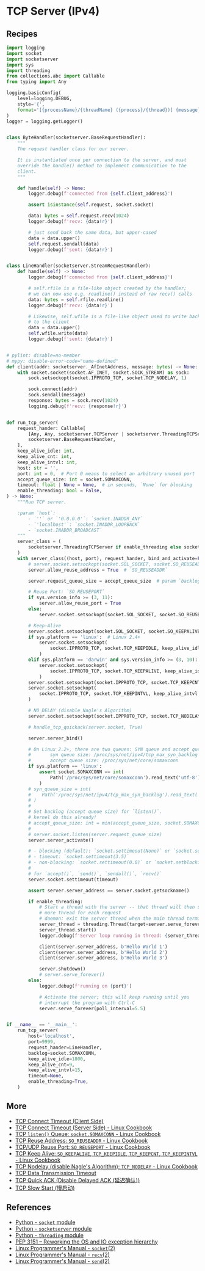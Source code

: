 # TCP Server (IPv4)

## Recipes

```python
import logging
import socket
import socketserver
import sys
import threading
from collections.abc import Callable
from typing import Any

logging.basicConfig(
    level=logging.DEBUG,
    style='{',
    format='[{processName}/{threadName} ({process}/{thread})] {message}',
)
logger = logging.getLogger()


class ByteHandler(socketserver.BaseRequestHandler):
    """
    The request handler class for our server.

    It is instantiated once per connection to the server, and must
    override the handle() method to implement communication to the
    client.
    """

    def handle(self) -> None:
        logger.debug(f'connected from {self.client_address}')

        assert isinstance(self.request, socket.socket)

        data: bytes = self.request.recv(1024)
        logger.debug(f'recv: {data!r}')

        # just send back the same data, but upper-cased
        data = data.upper()
        self.request.sendall(data)
        logger.debug(f'sent: {data!r}')


class LineHandler(socketserver.StreamRequestHandler):
    def handle(self) -> None:
        logger.debug(f'connected from {self.client_address}')

        # self.rfile is a file-like object created by the handler;
        # we can now use e.g. readline() instead of raw recv() calls
        data: bytes = self.rfile.readline()
        logger.debug(f'recv: {data!r}')

        # Likewise, self.wfile is a file-like object used to write back
        # to the client
        data = data.upper()
        self.wfile.write(data)
        logger.debug(f'sent: {data!r}')


# pylint: disable=no-member
# mypy: disable-error-code="name-defined"
def client(addr: socketserver._AfInetAddress, message: bytes) -> None:
    with socket.socket(socket.AF_INET, socket.SOCK_STREAM) as sock:
        sock.setsockopt(socket.IPPROTO_TCP, socket.TCP_NODELAY, 1)

        sock.connect(addr)
        sock.sendall(message)
        response: bytes = sock.recv(1024)
        logging.debug(f'recv: {response!r}')


def run_tcp_server(
    request_hander: Callable[
        [Any, Any, socketserver.TCPServer | socketserver.ThreadingTCPServer],
        socketserver.BaseRequestHandler,
    ],
    keep_alive_idle: int,
    keep_alive_cnt: int,
    keep_alive_intvl: int,
    host: str = '',
    port: int = 0,  # Port 0 means to select an arbitrary unused port
    accept_queue_size: int = socket.SOMAXCONN,
    timeout: float | None = None,  # in seconds, `None` for blocking
    enable_threading: bool = False,
) -> None:
    """Run TCP server.

    :param `host`:
        - `''` or `'0.0.0.0'`: `socket.INADDR_ANY`
        - `'localhost'`: `socket.INADDR_LOOPBACK`
        - `socket.INADDR_BROADCAST`
    """
    server_class = (
        socketserver.ThreadingTCPServer if enable_threading else socketserver.TCPServer
    )
    with server_class((host, port), request_hander, bind_and_activate=False) as server:
        # server.socket.setsockopt(socket.SOL_SOCKET, socket.SO_REUSEADDR, 1)
        server.allow_reuse_address = True  # `SO_REUSEADDR`

        server.request_queue_size = accept_queue_size  # param `backlog` for `listen()`

        # Reuse Port: `SO_REUSEPORT`
        if sys.version_info >= (3, 11):
            server.allow_reuse_port = True
        else:
            server.socket.setsockopt(socket.SOL_SOCKET, socket.SO_REUSEPORT, 1)

        # Keep-Alive
        server.socket.setsockopt(socket.SOL_SOCKET, socket.SO_KEEPALIVE, 1)
        if sys.platform == 'linux':  # Linux 2.4+
            server.socket.setsockopt(
                socket.IPPROTO_TCP, socket.TCP_KEEPIDLE, keep_alive_idle
            )
        elif sys.platform == 'darwin' and sys.version_info >= (3, 10):
            server.socket.setsockopt(
                socket.IPPROTO_TCP, socket.TCP_KEEPALIVE, keep_alive_idle
            )
        server.socket.setsockopt(socket.IPPROTO_TCP, socket.TCP_KEEPCNT, keep_alive_cnt)
        server.socket.setsockopt(
            socket.IPPROTO_TCP, socket.TCP_KEEPINTVL, keep_alive_intvl
        )

        # NO_DELAY (disable Nagle's Algorithm)
        server.socket.setsockopt(socket.IPPROTO_TCP, socket.TCP_NODELAY, 1)

        # handle_tcp_quickack(server.socket, True)

        server.server_bind()

        # On Linux 2.2+, there are two queues: SYN queue and accept queue
        #       syn queue size: /proc/sys/net/ipv4/tcp_max_syn_backlog
        #       accept queue size: /proc/sys/net/core/somaxconn
        if sys.platform == 'linux':
            assert socket.SOMAXCONN == int(
                Path('/proc/sys/net/core/somaxconn').read_text('utf-8').strip()
            )
        # syn_queue_size = int(
        #    Path('/proc/sys/net/ipv4/tcp_max_syn_backlog').read_text('utf-8').strip()
        # )
        #
        # Set backlog (accept queue size) for `listen()`.
        # kernel do this already!
        # accept_queue_size: int = min(accept_queue_size, socket.SOMAXCONN)
        #
        # server.socket.listen(server.request_queue_size)
        server.server_activate()

        # - blocking (default): `socket.settimeout(None)` or `socket.setblocking(True)`
        # - timeout: `socket.settimeout(3.5)`
        # - non-blocking: `socket.settimeout(0.0)` or `socket.setblocking(False)`
        #
        # for `accept()`, `send()`, `sendall()`, `recv()`
        server.socket.settimeout(timeout)

        assert server.server_address == server.socket.getsockname()

        if enable_threading:
            # Start a thread with the server -- that thread will then start one
            # more thread for each request
            # daemon: exit the server thread when the main thread terminates
            server_thread = threading.Thread(target=server.serve_forever, daemon=True)
            server_thread.start()
            logger.debug(f'Server loop running in thread: {server_thread.name}')

            client(server.server_address, b'Hello World 1')
            client(server.server_address, b'Hello World 2')
            client(server.server_address, b'Hello World 3')

            server.shutdown()
            # server.serve_forever()
        else:
            logger.debug(f'running on {port}')

            # Activate the server; this will keep running until you
            # interrupt the program with Ctrl-C
            server.serve_forever(poll_interval=5.5)


if __name__ == '__main__':
    run_tcp_server(
        host='localhost',
        port=9999,
        request_hander=LineHandler,
        backlog=socket.SOMAXCONN,
        keep_alive_idle=1800,
        keep_alive_cnt=9,
        keep_alive_intvl=15,
        timeout=None,
        enable_threading=True,
    )
```

## More

- [TCP Connect Timeout (Client Side)](tcp_connect_timeout_client)
- [TCP Connect Timeout (Server Side) - Linux Cookbook](https://leven-cn.github.io/linux-cookbook/cookbook/admin/net/tcp_connect_timeout_server)
- [TCP `listen()` Queue: `socket.SOMAXCONN` - Linux Cookbook](https://leven-cn.github.io/linux-cookbook/cookbook/admin/net/tcp_listen_queue)
- [TCP Reuse Address: `SO_REUSEADDR` - Linux Cookbook](https://leven-cn.github.io/linux-cookbook/cookbook/admin/net/tcp_reuse_address)
- [TCP/UDP Reuse Port: `SO_REUSEPORT` - Linux Cookbook](https://leven-cn.github.io/linux-cookbook/cookbook/admin/net/reuse_port)
- [TCP Keep Alive: `SO_KEEPALIVE`, `TCP_KEEPIDLE`, `TCP_KEEPCNT`, `TCP_KEEPINTVL` - Linux Cookbook](https://leven-cn.github.io/linux-cookbook/cookbook/admin/net/tcp_keepalive)
- [TCP Nodelay (disable Nagle's Algorithm): `TCP_NODELAY` - Linux Cookbook](https://leven-cn.github.io/linux-cookbook/cookbook/admin/net/tcp_nodelay)
- [TCP Data Transmission Timeout](tcp_transmission_timeout)
- [TCP Quick ACK (Disable Delayed ACK (延迟确认))](tcp_quickack)
- [TCP Slow Start (慢启动)](../../more/core/tcp_slowstart)

## References

- [Python - `socket` module](https://docs.python.org/3/library/socket.html)
- [Python - `socketserver` module](https://docs.python.org/3/library/socketserver.html)
- [Python - `threading` module](https://docs.python.org/3/library/threading.html)
- [PEP 3151 – Reworking the OS and IO exception hierarchy](https://peps.python.org/pep-3151/)
- [Linux Programmer's Manual - `socket`(2)](https://manpages.debian.org/bullseye/manpages-dev/socket.2.en.html)
- [Linux Programmer's Manual - `recv`(2)](https://manpages.debian.org/bullseye/manpages-dev/recv.2.en.html)
- [Linux Programmer's Manual - `send`(2)](https://manpages.debian.org/bullseye/manpages-dev/send.2.en.html)

